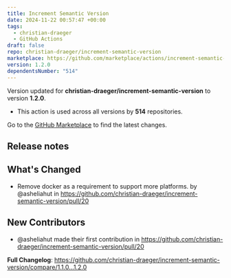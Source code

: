```yaml
---
title: Increment Semantic Version
date: 2024-11-22 00:57:47 +00:00
tags:
  - christian-draeger
  - GitHub Actions
draft: false
repo: christian-draeger/increment-semantic-version
marketplace: https://github.com/marketplace/actions/increment-semantic-version
version: 1.2.0
dependentsNumber: "514"
---
```



Version updated for **christian-draeger/increment-semantic-version** to version **1.2.0**.
- This action is used across all versions by **514** repositories.

Go to the [GitHub Marketplace](https://github.com/marketplace/actions/increment-semantic-version) to find the latest changes.

## Release notes

## What's Changed
* Remove docker as a requirement to support more platforms. by @asheliahut in https://github.com/christian-draeger/increment-semantic-version/pull/20

## New Contributors
* @asheliahut made their first contribution in https://github.com/christian-draeger/increment-semantic-version/pull/20

**Full Changelog**: https://github.com/christian-draeger/increment-semantic-version/compare/1.1.0...1.2.0
